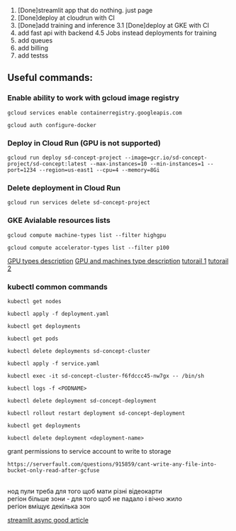 1. [Done]streamlit app that do nothing. just page
2. [Done]deploy at cloudrun with CI
3. [Done]add training and inference
3.1 [Done]deploy at GKE with CI
4. add fast api with backend
4.5 Jobs instead deployments for training
5. add queues
6. add billing
7. add testss

## Useful commands:
### Enable ability to work with gcloud image registry
```angular2html
gcloud services enable containerregistry.googleapis.com
```
```angular2html
gcloud auth configure-docker
``` 

### Deploy in Cloud Run (GPU is not supported)
```angular2html
gcloud run deploy sd-concept-project --image=gcr.io/sd-concept-project/sd-concept:latest --max-instances=10 --min-instances=1 --port=1234 --region=us-east1 --cpu=4 --memory=8Gi
```
### Delete deployment in Cloud Run
```angular2html
gcloud run services delete sd-concept-project
```
### GKE Avialable resources lists
```angular2html
gcloud compute machine-types list --filter highgpu
```
```angular2html
gcloud compute accelerator-types list --filter p100
```


[GPU types description](https://cloud.google.com/kubernetes-engine/docs/how-to/gpus)
[GPU and machines type description](https://cloud.google.com/compute/docs/gpus)
[tutorail 1](https://cloud.google.com/kubernetes-engine/docs/quickstarts/deploy-app-container-image#python)
[tutorail 2](https://cloud.google.com/kubernetes-engine/docs/how-to/gpus#ubuntu)

### kubectl common commands
```angular2html
kubectl get nodes
```
```angular2html
kubectl apply -f deployment.yaml
```
```angular2html
kubectl get deployments
```
```angular2html
kubectl get pods
```
```angular2html
kubectl delete deployments sd-concept-cluster
```
```angular2html
kubectl apply -f service.yaml
```
```angular2html
kubectl exec -it sd-concept-cluster-f6fdccc45-nw7gx -- /bin/sh
```
```angular2html
kubectl logs -f <PODNAME>
```
```angular2html
kubectl delete deployment sd-concept-deployment
```
```angular2html
kubectl rollout restart deployment sd-concept-deployment
```
```angular2html
kubectl get deployments
```
```angular2html
kubectl delete deployment <deployment-name>
```
grant permissions to service account to write to storage
```angular2html
https://serverfault.com/questions/915859/cant-write-any-file-into-bucket-only-read-after-gcfuse
```
<br>
нод пули треба для того щоб мати різні відеокарти<br>
регіон більше зони - для того щоб не падало і вічно жило<br>
регіон вміщує декілька зон<br>

[streamlit async good article](https://betterprogramming.pub/how-to-make-http-requests-in-streamlit-app-f22a77fd1ed7)

